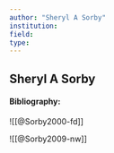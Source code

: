 ```yaml
---
author: "Sheryl A Sorby"
institution:
field:
type:
---
```


## Sheryl A Sorby
#### Bibliography:

![[@Sorby2000-fd]]

![[@Sorby2009-nw]]